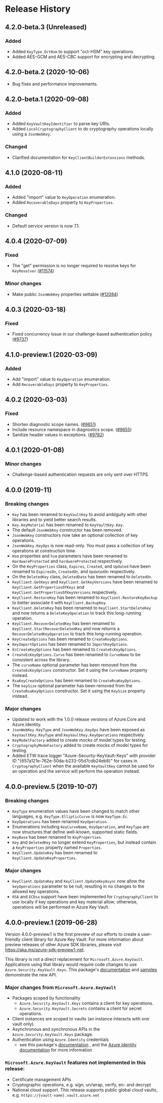 # Release History

## 4.2.0-beta.3 (Unreleased)

### Added

- Added `KeyType.OctHsm` to support "oct-HSM" key operations.
- Added AES-GCM and AES-CBC support for encrypting and decrypting.

## 4.2.0-beta.2 (2020-10-06)

- Bug fixes and performance improvements.

## 4.2.0-beta.1 (2020-09-08)

### Added

- Added `KeyVaultKeyIdentifier` to parse key URIs.
- Added `LocalCryptographyClient` to do cryptography operations locally using a `JsonWebKey`.

### Changed

- Clarified documentation for `KeyClientBuilderExtensions` methods.

## 4.1.0 (2020-08-11)

### Added

- Added "import" value to `KeyOperation` enumeration.
- Added `RecoverableDays` property to `KeyProperties`.

### Changed

- Default service version is now 7.1.

## 4.0.4 (2020-07-09)

### Fixed

- The "get" permission is no longer required to resolve keys for `KeyResolver` ([#11574](https://github.com/Azure/azure-sdk-for-net/issues/11574))

### Minor changes

- Make public `JsonWebKey` properties settable ([#12084](https://github.com/Azure/azure-sdk-for-net/issues/12084))

## 4.0.3 (2020-03-18)

### Fixed

- Fixed concurrency issue in our challenge-based authentication policy ([#9737](https://github.com/Azure/azure-sdk-for-net/issues/9737))

## 4.1.0-preview.1 (2020-03-09)

### Added

- Add "import" value to `KeyOperation` enumeration.
- Add `RecoverableDays` property to `KeyProperties`.

## 4.0.2 (2020-03-03)

### Fixed

- Shorten diagnostic scope names. ([#9651](https://github.com/Azure/azure-sdk-for-net/issues/9651))
- Include resource namespace in diagnostics scope. ([#9655](https://github.com/Azure/azure-sdk-for-net/issues/9655))
- Sanitize header values in exceptions. ([#9782](https://github.com/Azure/azure-sdk-for-net/issues/9782))

## 4.0.1 (2020-01-08)

### Minor changes

- Challenge-based authentication requests are only sent over HTTPS.

## 4.0.0 (2019-11)

### Breaking changes

- `Key` has been renamed to `KeyVaultKey` to avoid ambiguity with other libraries and to yield better search results.
- `Key.KeyMaterial` has been renamed to `KeyVaultKey.Key`.
- The default `JsonWebKey` constructor has been removed.
- `JsonWebKey` constructors now take an optional collection of key operations.
- `JsonWebKey.KeyOps` is now read-only. You must pass a collection of key operations at construction time.
- `Hsm` properties and `hsm` parameters have been renamed to `HardwareProtected` and `hardwareProtected` respectively.
- On the `KeyProperties` class, `Expires`, `Created`, and `Updated` have been renamed to `ExpiresOn`, `CreatedOn`, and `UpdatedOn` respectively.
- On the `DeletedKey` class, `DeletedDate` has been renamed to `DeletedOn`.
- `KeyClient.GetKeys` and `KeyClient.GetKeyVersions` have been renamed to `KeyClient.GetPropertiesOfKeys` and `KeyClient.GetPropertiesOfKeyVersions` respectively.
- `KeyClient.RestoreKey` has been renamed to `KeyClient.RestoreKeyBackup` to better associate it with `KeyClient.BackupKey`.
- `KeyClient.DeleteKey` has been renamed to `KeyClient.StartDeleteKey` and now returns a `DeleteKeyOperation` to track this long-running operation.
- `KeyClient.RecoverDeletedKey` has been renamed to `KeyClient.StartRecoverDeletedKey` and now returns a `RecoverDeletedKeyOperation` to track this long-running operation.
- `KeyCreateOptions` has been renamed to `CreateKeyOptions`.
- `KeyImportOptions` has been renamed to `ImportKeyOptions`.
- `EcCreateKeyOptions` has been renamed to `CreateEcKeyOptions`.
- `CreateEcKeyOptions.Curve` has been renamed to `CurveName` to be consistent across the library.
- The `curveName` optional parameter has been removed from  the `CreateEcKeyOptions` constructor. Set it using the `CurveName` property instead.
- `RsaKeyCreateOptions` has been renamed to `CreateRsaKeyOptions`.
- The `keySize` optional parameter has been removed from  the `CreateRsaKeyOptions` constructor. Set it using the `KeySize` property instead.

### Major changes

- Updated to work with the 1.0.0 release versions of Azure.Core and Azure.Identity.
- `JsonWebKey.KeyType` and `JsonWebKey.KeyOps` have been exposed as `KeyVaultKey.KeyType` and `KeyVaultKey.KeyOperations` respectively.
- `KeyModelFactory` added to create mocks of model types for testing.
- `CryptographyModeFactory` added to create mocks of model types for testing.
- Added ETW trace logger "Azure-Security-KeyVault-Keys" with provider ID "{657a121e-762e-50da-b233-05d7cdb24eb8}"
  for cases in `CryptographyClient` when the available `KeyVaultKey` cannot be used for an operation and the service will perform the operation instead.

## 4.0.0-preview.5 (2019-10-07)

### Breaking changes

- `KeyType` enumeration values have been changed to match other languages, e.g. `KeyType.EllipticCurve` is now `KeyType.Ec`.
- `KeyOperations` has been renamed `KeyOperation`.
- Enumerations including `KeyCurveName`, `KeyOperation`, and `KeyType` are now structures that define well-known, supported static fields.
- `KeyBase` has been renamed to `KeyProperties`.
- `Key` and `DeletedKey` no longer extend `KeyProperties`, but instead contain a `KeyProperties` property named `Properties`.
- `KeyClient.UpdateKey` has been renamed to `KeyClient.UpdateKeyProperties`.

### Major changes

- `KeyClient.UpdateKey` and `KeyClient.UpdateKeyAsync` now allow the `keyOperations` parameter to be null, resulting in no changes to the allowed key operations.
- `RSA` and `ECDsa` support have been implemented for `CryptographyClient` to use locally if key operations and key material allow; otherwise, operations will be performed in Azure Key Vault.

## 4.0.0-preview.1 (2019-06-28)

Version 4.0.0-preview.1 is the first preview of our efforts to create a user-friendly client library for Azure Key Vault. For more information about
preview releases of other Azure SDK libraries, please visit
https://aka.ms/azure-sdk-preview1-net.

This library is not a direct replacement for `Microsoft.Azure.KeyVault`. Applications
using that library would require code changes to use `Azure.Security.KeyVault.Keys`.
This package's
[documentation](https://github.com/Azure/azure-sdk-for-net/blob/master/sdk/keyvault/Azure.Security.KeyVault.Keys/README.md)
and
[samples](https://github.com/Azure/azure-sdk-for-net/tree/master/sdk/keyvault/Azure.Security.KeyVault.Keys/samples)
demonstrate the new API.

### Major changes from `Microsoft.Azure.KeyVault`

- Packages scoped by functionality
  - `Azure.Security.KeyVault.Keys` contains a client for key operations.
  - `Azure.Security.KeyVault.Secrets` contains a client for secret operations.
- Client instances are scoped to vaults (an instance interacts with one vault
only).
- Asynchronous and synchronous APIs in the `Azure.Security.KeyVault.Keys` package.
- Authentication using `Azure.Identity` credentials
  - see this package's
  [documentation](https://github.com/Azure/azure-sdk-for-net/blob/master/sdk/keyvault/Azure.Security.KeyVault.Keys/README.md)
  , and the
  [Azure Identity documentation](https://github.com/Azure/azure-sdk-for-net/tree/master/sdk/identity/Azure.Identity)
  for more information

### `Microsoft.Azure.KeyVault` features not implemented in this release:

- Certificate management APIs
- Cryptographic operations, e.g. sign, un/wrap, verify, en- and
decrypt
- National cloud support. This release supports public global cloud vaults,
    e.g. `https://{vault-name}.vault.azure.net`
